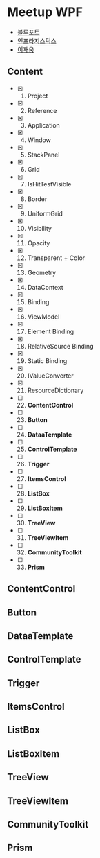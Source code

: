# Meetup WPF
- [블루포트](https://www.blueport.co.kr/Index.aspx)
- [인프라지스틱스](https://cafe.naver.com/infragisticskorea)
- [이재웅](https://jamesnet.dev)

## Content
- [x] 1. Project
- [x] 2. Reference
- [x] 3. Application
- [x] 4. Window
- [x] 5. StackPanel
- [x] 6. Grid
- [x] 7. IsHitTestVisible
- [x] 8. Border
- [x] 9. UniformGrid
- [x] 10. Visibility
- [x] 11. Opacity
- [x] 12. Transparent + Color
- [x] 13. Geometry
- [x] 14. DataContext
- [x] 15. Binding
- [x] 16. ViewModel
- [x] 17. Element Binding
- [x] 18. RelativeSource Binding
- [x] 19. Static Binding
- [x] 20. IValueConverter
- [x] 21. ResourceDictionary
- [ ] 22. **ContentControl**
- [ ] 23. **Button**
- [ ] 24. **DataaTemplate**
- [ ] 25. **ControlTemplate**
- [ ] 26. **Trigger**
- [ ] 27. **ItemsControl**
- [ ] 28. **ListBox**
- [ ] 29. **ListBoxItem**
- [ ] 30. **TreeView**
- [ ] 31. **TreeViewItem**
- [ ] 32. **CommunityToolkit**
- [ ] 33. **Prism**

## ContentControl

## Button

## DataaTemplate

## ControlTemplate

## Trigger

## ItemsControl

## ListBox

## ListBoxItem

## TreeView

## TreeViewItem

## CommunityToolkit

## Prism
